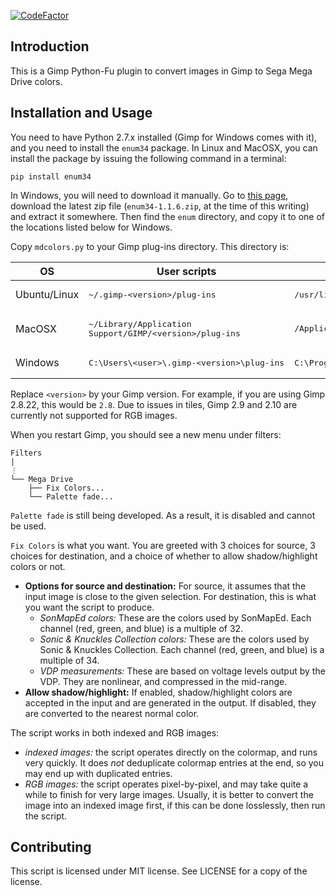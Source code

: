[![CodeFactor](https://www.codefactor.io/repository/github/flamewing/mdcolors/badge)](https://www.codefactor.io/repository/github/flamewing/mdcolors)

## Introduction

This is a Gimp Python-Fu plugin to convert images in Gimp to Sega Mega Drive colors.

## Installation and Usage

You need to have Python 2.7.x installed (Gimp for Windows comes with it), and you need to install the `enum34` package. In Linux and MacOSX, you can install the package by issuing the following command in a terminal:

```
pip install enum34
```

In Windows, you will need to download it manually. Go to [this page](https://pypi.org/project/enum34/#files), download the latest zip file (`enum34-1.1.6.zip`, at the time of this writing) and extract it somewhere. Then find the `enum` directory, and copy it to one of the locations listed below for Windows.

Copy `mdcolors.py` to your Gimp plug-ins directory. This directory is:

|OS     |User scripts|System scripts|
|-------|----|----|
|Ubuntu/Linux  |<pre>~/.gimp-&lt;version&gt;/plug-ins</pre>|<pre>/usr/lib/gimp/2.0/plug-ins</pre>|
|MacOSX |<pre>~/Library/Application Support/GIMP/&lt;version&gt;/plug-ins</pre>|<pre>/Applications/GIMP.app/Contents/Resources/lib/gimp/2.0/plug-ins</pre>|
|Windows|<pre>C:\\Users\\&lt;user&gt;\\.gimp-&lt;version&gt;\\plug-ins</pre>|<pre>C:\\Program Files\\GIMP 2\\lib\\gimp\\2.0\\plug-ins</pre>|

Replace `<version>` by your Gimp version. For example, if you are using Gimp 2.8.22, this would be `2.8`. Due to issues in tiles, Gimp 2.9 and 2.10 are currently not supported for RGB images.

When you restart Gimp, you should see a new menu under filters:

```
Filters
|
⋮
└── Mega Drive
    ├── Fix Colors...
    └── Palette fade...
```

`Palette fade` is still being developed. As a result, it is disabled and cannot be used.

`Fix Colors` is what you want. You are greeted with 3 choices for source, 3 choices for destination, and a choice of whether to allow shadow/highlight colors or not.

- **Options for source and destination:** For source, it assumes that the input image is close to the given selection. For destination, this is what you want the script to produce.
  - *SonMapEd colors:* These are the colors used by SonMapEd. Each channel (red, green, and blue) is a multiple of 32.
  - *Sonic &amp; Knuckles Collection colors:* These are the colors used by Sonic &amp; Knuckles Collection. Each channel (red, green, and blue) is a multiple of 34.
  - *VDP measurements:* These are based on voltage levels output by the VDP. They are nonlinear, and compressed in the mid-range.
- **Allow shadow/highlight:** If enabled, shadow/highlight colors are accepted in the input and are generated in the output. If disabled, they are converted to the nearest normal color.

The script works in both indexed and RGB images:

- *indexed images:* the script operates directly on the colormap, and runs very quickly. It does *not* deduplicate colormap entries at the end, so you may end up with duplicated entries.
- *RGB images:* the script operates pixel-by-pixel, and may take quite a while to finish for very large images. Usually, it is better to convert the image into an indexed image first, if this can be done losslessly, then run the script.

## Contributing

This script is licensed under MIT license. See LICENSE for a copy of the license.
